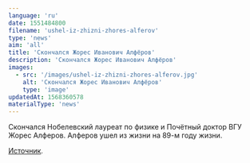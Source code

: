 ```yaml
---
language: 'ru'
date: 1551484800
filename: 'ushel-iz-zhizni-zhores-alferov'
type: 'news'
aim: 'all'
title: 'Скончался Жорес Иванович Алфёров'
description: 'Скончался Жорес Иванович Алфёров'
images:
  - src: '/images/ushel-iz-zhizni-zhores-alferov.jpg'
    alt: 'Скончался Жорес Иванович Алфёров'
    type: 'image'
updatedAt: 1568360578
materialType: 'news'
---
```

Скончался Нобелевский лауреат по физике и Почётный доктор ВГУ Жорес Алферов. Алферов ушел из жизни на 89-м году жизни.

[Источник](https://www.interfax.ru/russia/652741).
